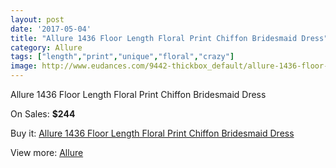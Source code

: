 ```yaml
---
layout: post
date: '2017-05-04'
title: "Allure 1436 Floor Length Floral Print Chiffon Bridesmaid Dress"
category: Allure 
tags: ["length","print","unique","floral","crazy"]
image: http://www.eudances.com/9442-thickbox_default/allure-1436-floor-length-floral-print-chiffon-bridesmaid-dress.jpg
---
```

Allure 1436 Floor Length Floral Print Chiffon Bridesmaid Dress

On Sales: **$244**
<a href="https://www.eudances.com/en/allure/3141-allure-1436-floor-length-floral-print-chiffon-bridesmaid-dress.html"><amp-img layout="responsive" width="600" height="600" src="//www.eudances.com/9442-thickbox_default/allure-1436-floor-length-floral-print-chiffon-bridesmaid-dress.jpg" alt="Allure 1436 Floor Length Floral Print Chiffon Bridesmaid Dress 0" /></a>
<a href="https://www.eudances.com/en/allure/3141-allure-1436-floor-length-floral-print-chiffon-bridesmaid-dress.html"><amp-img layout="responsive" width="600" height="600" src="//www.eudances.com/9448-thickbox_default/allure-1436-floor-length-floral-print-chiffon-bridesmaid-dress.jpg" alt="Allure 1436 Floor Length Floral Print Chiffon Bridesmaid Dress 1" /></a>
<a href="https://www.eudances.com/en/allure/3141-allure-1436-floor-length-floral-print-chiffon-bridesmaid-dress.html"><amp-img layout="responsive" width="600" height="600" src="//www.eudances.com/9447-thickbox_default/allure-1436-floor-length-floral-print-chiffon-bridesmaid-dress.jpg" alt="Allure 1436 Floor Length Floral Print Chiffon Bridesmaid Dress 2" /></a>
<a href="https://www.eudances.com/en/allure/3141-allure-1436-floor-length-floral-print-chiffon-bridesmaid-dress.html"><amp-img layout="responsive" width="600" height="600" src="//www.eudances.com/9446-thickbox_default/allure-1436-floor-length-floral-print-chiffon-bridesmaid-dress.jpg" alt="Allure 1436 Floor Length Floral Print Chiffon Bridesmaid Dress 3" /></a>
<a href="https://www.eudances.com/en/allure/3141-allure-1436-floor-length-floral-print-chiffon-bridesmaid-dress.html"><amp-img layout="responsive" width="600" height="600" src="//www.eudances.com/9445-thickbox_default/allure-1436-floor-length-floral-print-chiffon-bridesmaid-dress.jpg" alt="Allure 1436 Floor Length Floral Print Chiffon Bridesmaid Dress 4" /></a>
<a href="https://www.eudances.com/en/allure/3141-allure-1436-floor-length-floral-print-chiffon-bridesmaid-dress.html"><amp-img layout="responsive" width="600" height="600" src="//www.eudances.com/9444-thickbox_default/allure-1436-floor-length-floral-print-chiffon-bridesmaid-dress.jpg" alt="Allure 1436 Floor Length Floral Print Chiffon Bridesmaid Dress 5" /></a>
<a href="https://www.eudances.com/en/allure/3141-allure-1436-floor-length-floral-print-chiffon-bridesmaid-dress.html"><amp-img layout="responsive" width="600" height="600" src="//www.eudances.com/9443-thickbox_default/allure-1436-floor-length-floral-print-chiffon-bridesmaid-dress.jpg" alt="Allure 1436 Floor Length Floral Print Chiffon Bridesmaid Dress 6" /></a>

Buy it: [Allure 1436 Floor Length Floral Print Chiffon Bridesmaid Dress](https://www.eudances.com/en/allure/3141-allure-1436-floor-length-floral-print-chiffon-bridesmaid-dress.html "Allure 1436 Floor Length Floral Print Chiffon Bridesmaid Dress")

View more: [Allure ](https://www.eudances.com/en/53-allure "Allure ")